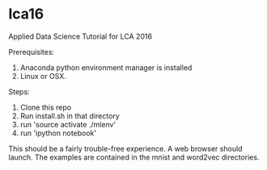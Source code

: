 # lca16
Applied Data Science Tutorial for LCA 2016

Prerequisites: 

1. Anaconda python environment manager is installed
2. Linux or OSX. 

Steps: 
  1. Clone this repo
  2. Run install.sh in that directory
  3. run 'source activate ./mlenv'
  4. run 'ipython notebook'
  
  
This should be a fairly trouble-free experience. A web browser should launch. The examples are contained in the mnist and word2vec directories. 
